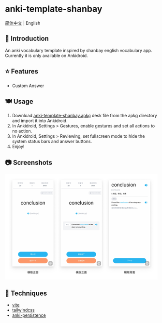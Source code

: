 # anki-template-shanbay

[简体中文](https://github.com/Z233/anki-template-shanbay/blob/master/readme.md) | English

## 📃 Introduction

An anki vocabulary template inspired by shanbay english vocabulary app. Currently it is only available on Ankidroid.

## ⭐️ Features

- Custom Answer
 
## 🍽 Usage

1. Download [anki-template-shanbay.apkg](https://github.com/Z233/anki-template-shanbay/blob/master/apkg/anki-template-shanbay.apkg) desk file from the apkg directory and import it into Ankidroid.
2. In Ankidroid, Settings > Gestures, enable gestures and set all actions to no action.
3. In Ankidroid, Settings > Reviewing, set fullscreen mode to hide the system status bars and answer buttons.
4. Enjoy!

## 📷 Screenshots

![screenshots](./screenshots/screenshots.jpg)

## 🔨 Techniques

- [vite](https://github.com/vitejs/vite)
- [tailwindcss](https://github.com/tailwindlabs/tailwindcss)
- [anki-persistence](https://github.com/SimonLammer/anki-persistence)